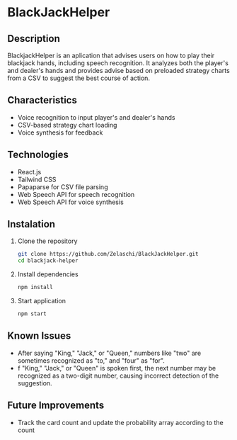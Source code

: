 # BlackJackHelper

## Description
BlackjackHelper is an aplication that advises users on how to play their blackjack hands, including speech recognition. It analyzes both the player's and dealer's hands and provides advise based on preloaded strategy charts from a CSV to suggest the best course of action. 

## Characteristics
<ul>
    <li>Voice recognition to input player's and dealer's hands</li>
    <li>CSV-based strategy chart loading</li>
    <li>Voice synthesis for feedback</li>
</ul>

## Technologies

<ul>
    <li>React.js</li>
    <li>Tailwind CSS</li>
    <li>Papaparse for CSV file parsing</li>
    <li>Web Speech API for speech recognition</li>
    <li>Web Speech API for voice synthesis</li>
</ul>

## Instalation
1. Clone the repository
    ```sh
    git clone https://github.com/Zelaschi/BlackJackHelper.git
    cd blackjack-helper
    ```
2. Install dependencies
    ```sh
    npm install
    ```
3. Start application</li>
    ```sh
    npm start
    ```

## Known Issues
<ul>
    <li>After saying "King," "Jack," or "Queen," numbers like "two" are sometimes recognized as "to," and "four" as "for".</li>
    <li>f "King," "Jack," or "Queen" is spoken first, the next number may be recognized as a two-digit number, causing incorrect detection of the suggestion.</li>
</ul>

## Future Improvements
<ul>
    <li>Track the card count and update the probability array according to the count</li>
</ul>
